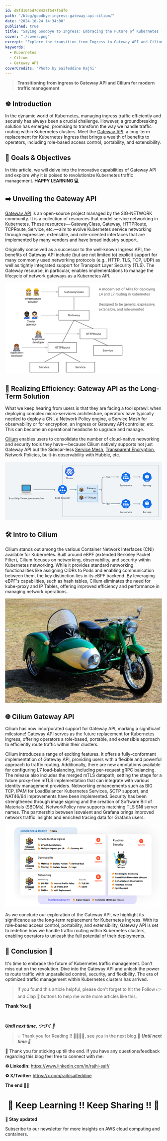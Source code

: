 ```yaml
---
id: d8fd1045d7d8427f547f5df0
path: "/blog/goodbye-ingress-gateway-api-cilium/"
date: "2024-10-24 14:34:00"
published: true
title: "Saying Goodbye to Ingress: Embracing the Future of Kubernetes Traffic Management with Gateway API and Cilium"
cover: "./cover.png"
excerpt: "Explore the transition from Ingress to Gateway API and Cilium for modern Kubernetes traffic management."
keywords:
  - Kubernetes
  - Cilium
  - Gateway API
coverCredits: 'Photo by Saifeddine Rajhi'
---
```


> **Transitioning from ingress to Gateway API and Cilium for modern traffic management**

## ☸️ Introduction

In the dynamic world of Kubernetes, managing ingress traffic efficiently and securely has always been a crucial challenge. However, a groundbreaking solution has emerged, promising to transform the way we handle traffic routing within Kubernetes clusters. Meet the [Gateway API](https://gateway-api.sigs.k8s.io/): a long-term replacement for Kubernetes Ingress that brings a wealth of benefits to operators, including role-based access control, portability, and extensibility.

## 🎯 Goals & Objectives

In this article, we will delve into the innovative capabilities of Gateway API and explore why it is poised to revolutionize Kubernetes traffic management. **HAPPY LEARNING 💻**

## ➡️ Unveiling the Gateway API

[Gateway API](https://gateway-api.sigs.k8s.io/) is an open-source project managed by the SIG-NETWORK community. It is a collection of resources that model service networking in Kubernetes. These resources — GatewayClass, Gateway, HTTPRoute, TCPRoute, Service, etc. — aim to evolve Kubernetes service networking through expressive, extensible, and role-oriented interfaces that are implemented by many vendors and have broad industry support.

Originally conceived as a successor to the well-known Ingress API, the benefits of Gateway API include (but are not limited to) explicit support for many commonly used networking protocols (e.g., HTTP, TLS, TCP, UDP) as well as tightly integrated support for Transport Layer Security (TLS). The Gateway resource, in particular, enables implementations to manage the lifecycle of network gateways as a Kubernetes API.

![Gateway API](./gw.png)

## 🚀 Realizing Efficiency: Gateway API as the Long-Term Solution

What we keep hearing from users is that they are facing a tool sprawl: when deploying complex micro-services architecture, operators have typically needed to deploy a CNI, a Network Policy engine, a Service Mesh for observability or for encryption, an Ingress or Gateway API controller, etc. This can become an operational headache to upgrade and manage.

[Cilium](https://cilium.io/) enables users to consolidate the number of cloud-native networking and security tools they have — because Cilium natively supports not just Gateway API but the Sidecar-less [Service Mesh](https://isovalent.com/blog/post/cilium-service-mesh/), [Transparent Encryption](https://isovalent.com/blog/post/tutorial-transparent-encryption-with-ipsec-and-wireguard/), Network Policies, built-in observability with Hubble, etc.

![Cilium](./cilium.png)

## 🛠️ Intro to Cilium

Cilium stands out among the various Container Network Interfaces (CNI) available for Kubernetes. Built around eBPF (extended Berkeley Packet Filter), Cilium focuses on networking, observability, and security within Kubernetes networking. While it provides standard networking functionalities like assigning CIDRs to Pods and enabling communication between them, the key distinction lies in its eBPF backend. By leveraging eBPF's capabilities, such as hash tables, Cilium eliminates the need for kube-proxy and IP Tables, offering improved efficiency and performance in managing network operations.

![Cilium Sidecar](./sidecar.jpg)

## 🌐 Cilium Gateway API

Cilium has now incorporated support for Gateway API, marking a significant milestone! Gateway API serves as the future replacement for Kubernetes Ingress, offering operators a role-based, portable, and extensible approach to efficiently route traffic within their clusters.

Cilium introduces a range of exciting features. It offers a fully-conformant implementation of Gateway API, providing users with a flexible and powerful approach to traffic routing. Additionally, there are new annotations available for configuring L7 load-balancing, including per-request gRPC balancing. The release also includes the merged mTLS datapath, setting the stage for a future proxy-free mTLS implementation that can integrate with various identity management providers. Networking enhancements such as BIG TCP, IPAM for LoadBalancer Kubernetes Services, SCTP support, and NAT46/64 improvements have been implemented. Security has been strengthened through image signing and the creation of Software Bill of Materials (SBOMs). NetworkPolicy now supports matching TLS SNI server names. The partnership between Isovalent and Grafana brings improved network traffic insights and enriched tracing data for Grafana users.

![Cilium Features](./features.png)

As we conclude our exploration of the Gateway API, we highlight its significance as the long-term replacement for Kubernetes Ingress. With its role-based access control, portability, and extensibility, Gateway API is set to redefine how we handle traffic routing within Kubernetes clusters, enabling operators to unleash the full potential of their deployments.

## 🌟 Conclusion 🌟

It's time to embrace the future of Kubernetes traffic management. Don't miss out on the revolution. Dive into the Gateway API and unlock the power to route traffic with unparalleled control, security, and flexibility. The era of optimized traffic management within Kubernetes clusters has arrived.

> If you found this article helpful, please don't forget to hit the Follow 👉 and Clap 👏 buttons to help me write more articles like this.

**Thank You 🖤**

<br>

**_Until next time, つづく 🎉_**

> 💡 Thank you for Reading !! 🙌🏻😁📃, see you in the next blog.🤘  **_Until next time 🎉_**

🚀 Thank you for sticking up till the end. If you have any questions/feedback regarding this blog feel free to connect with me:

**♻️ LinkedIn:** https://www.linkedin.com/in/rajhi-saif/

**♻️ X/Twitter:** https://x.com/rajhisaifeddine

**The end ✌🏻**

<h1 align="center">🔰 Keep Learning !! Keep Sharing !! 🔰</h1>

**📅 Stay updated**

Subscribe to our newsletter for more insights on AWS cloud computing and containers.

